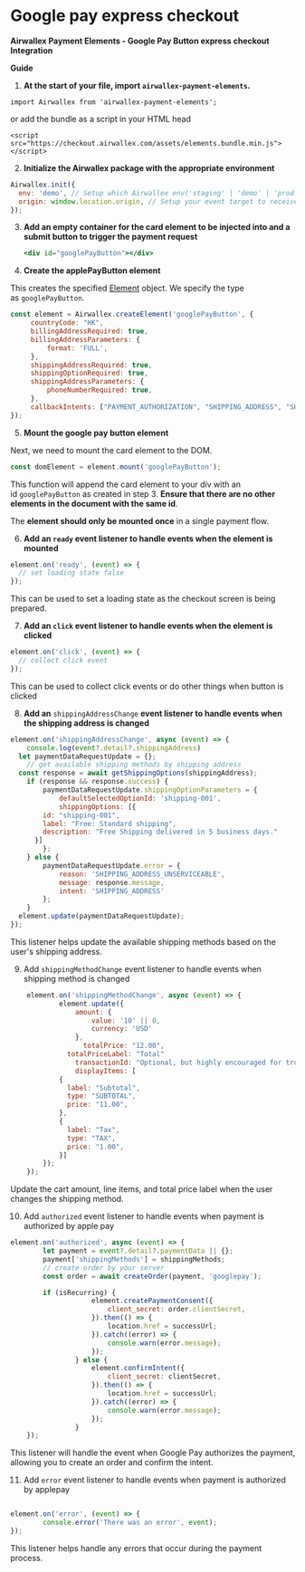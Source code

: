 # Google pay express checkout

**Airwallex Payment Elements - Google Pay Button express checkout Integration**

**Guide**

1. **At the start of your file, import `airwallex-payment-elements`.**

`import Airwallex from 'airwallex-payment-elements';`

or add the bundle as a script in your HTML head

`<script src="https://checkout.airwallex.com/assets/elements.bundle.min.js"></script>`

2. **Initialize the Airwallex package with the appropriate environment**

```jsx
Airwallex.init({
  env: 'demo', // Setup which Airwallex env('staging' | 'demo' | 'prod') to integrate with
  origin: window.location.origin, // Setup your event target to receive the browser events message
});
```

3. **Add an empty container for the card element to be injected into and a submit button to trigger the payment request**
    
    ```jsx
    <div id="googlePayButton"></div>
    
    ```
    
4.  **Create the applePayButton element**

This creates the specified [Element](https://github.com/airwallex/airwallex-payment-demo/blob/master/docs#Element) object. We specify the type as `googlePayButton`.

```jsx
const element = Airwallex.createElement('googlePayButton', {
	 countryCode: "HK",
	 billingAddressRequired: true,
	 billingAddressParameters: {
		 format: 'FULL',
	 },
	 shippingAddressRequired: true,
	 shippingOptionRequired: true,
	 shippingAddressParameters: {
		 phoneNumberRequired: true,
	 },
	 callbackIntents: ["PAYMENT_AUTHORIZATION", "SHIPPING_ADDRESS", "SHIPPING_OPTION"]
});
```

5.  **Mount the google pay button element**

Next, we need to mount the card element to the DOM.

```jsx
const domElement = element.mount('googlePayButton');
```

This function will append the card element to your div with an id `googlePayButton` as created in step 3. **Ensure that there are no other elements in the document with the same id**.

The **element should only be mounted once** in a single payment flow.

6. **Add an `ready` event listener to handle events when the element is mounted**

```jsx
element.on('ready', (event) => {
  // set loading state false
});
```

This can be used to set a loading state as the checkout screen is being prepared.

7. **Add an `click` event listener to handle events when the element is clicked**

```jsx
element.on('click', (event) => {
  // collect click event
});
```

This can be used to collect click events or do other things when button is clicked

8. **Add an** `shippingAddressChange` **event listener to handle events when the shipping address is changed**

```jsx
element.on('shippingAddressChange', async (event) => {
	console.log(event?.detail?.shippingAddress)
  let paymentDataRequestUpdate = {};
	// get available shipping methods by shipping address
  const response = await getShippingOptions(shippingAddress);
	if (response && response.success) {
		paymentDataRequestUpdate.shippingOptionParameters = {
			defaultSelectedOptionId: 'shipping-001',
			shippingOptions: [{
        id: "shipping-001",
        label: "Free: Standard shipping",
        description: "Free Shipping delivered in 5 business days."
      }]
		};
	} else {
		paymentDataRequestUpdate.error = {
			reason: 'SHIPPING_ADDRESS_UNSERVICEABLE',
			message: response.message,
			intent: 'SHIPPING_ADDRESS'
		};
	}
  element.update(paymentDataRequestUpdate);
});
```

This listener helps update the available shipping methods based on the user's shipping address.

9. Add `shippingMethodChange` event listener to handle events when shipping method is changed

```jsx
	element.on('shippingMethodChange', async (event) => {
			element.update({
				amount: {
					value: '10' || 0,
					currency: 'USD'
				},
				  totalPrice: "12.00",
			  totalPriceLabel: "Total"
				transactionId: "Optional, but highly encouraged for troubleshooting.",
				displayItems: [
		    {
		      label: "Subtotal",
		      type: "SUBTOTAL",
		      price: "11.00",
		    },
		    {
		      label: "Tax",
		      type: "TAX",
		      price: "1.00",
		    }]
		});
	});
```

Update the cart amount, line items, and total price label when the user changes the shipping method.

10. Add `authorized` event listener to handle events when payment is authorized by apple pay

```jsx
element.on('authorized', async (event) => {
		let payment = event?.detail?.paymentData || {};
		payment['shippingMethods'] = shippingMethods;
		// create order by your server
		const order = await createOrder(payment, 'googlepay');

		if (isRecurring) {
					element.createPaymentConsent({
						client_secret: order.clientSecret,
					}).then(() => {
						location.href = successUrl;
					}).catch((error) => {
						console.warn(error.message);
					});
				} else {
					element.confirmIntent({
						client_secret: clientSecret,
					}).then(() => {
						location.href = successUrl;
					}).catch((error) => {
						console.warn(error.message);
					});
				}
	});
```

This listener will handle the event when Google Pay authorizes the payment, allowing you to create an order and confirm the intent.

11. Add `error` event listener to handle events when payment is authorized by applepay

```jsx

element.on('error', (event) => {
		console.error('There was an error', event);
});
```

This listener helps handle any errors that occur during the payment process.